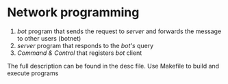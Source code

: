# Network programming

1) _bot_ program that sends the request to _server_ and forwards the  message to other users (botnet)
2) _server_ program that responds to the _bot's_ query
3) _Command & Control_ that registers _bot_ client

The full description can be found in the desc file. Use Makefile to build and execute programs

